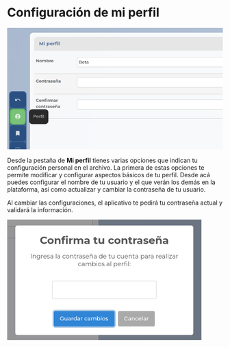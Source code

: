 # Configuración de mi perfil

![Formulario configuración de mi perfil](/imagenes/perfil_config.png)

Desde la pestaña de __Mi perfil__ tienes varias opciones que indican tu configuración personal en el archivo. La primera de estas opciones te permite modificar y configurar aspectos básicos de tu perfil. Desde acá puedes configurar el nombre de tu usuario y el que verán los demás en la plataforma, así como actualizar y cambiar la contraseña de tu usuario.

Al cambiar las configuraciones, el aplicativo te pedirá tu contraseña actual y validará la información.

![Perfil confirmación](/imagenes/perfil_config_aceptar.png)
